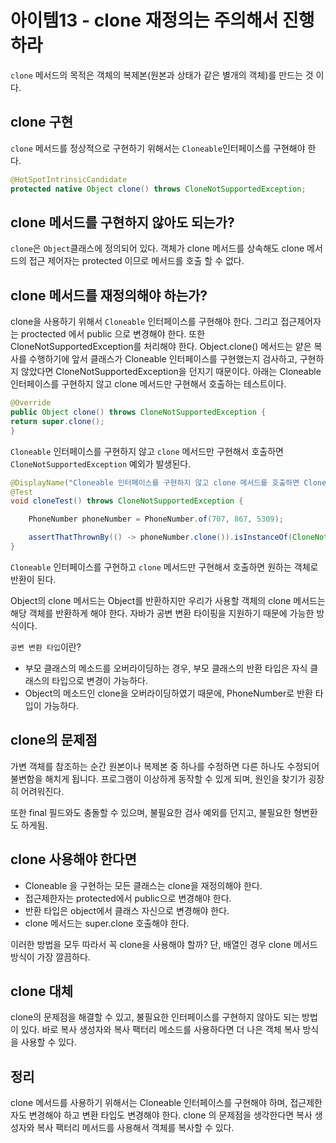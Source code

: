 # 아이템13 - clone 재정의는 주의해서 진행하라

`clone` 메서드의 목적은 객체의 복제본(원본과 상태가 같은 별개의 객체)를 만드는 것 이다.

## clone 구현
`clone` 메서드를 정상적으로 구현하기 위해서는 `Cloneable`인터페이스를 구현해야 한다.

```java
@HotSpotIntrinsicCandidate
protected native Object clone() throws CloneNotSupportedException;
```

## clone 메서드를 구현하지 않아도 되는가?
`clone`은 `Object`클래스에 정의되어 있다. 객체가 clone 메서드를 상속해도 clone 메서드의 접근 제어자는 protected 이므로 메서드를 호출 할 수 없다.

## clone 메서드를 재정의해야 하는가?
clone을 사용하기 위해서 `Cloneable` 인터페이스를 구현해야 한다. 그리고 접근제어자는 proctected 에서 public 으로 변경해야 한다. 또한 CloneNotSupportedException를 처리해야 한다. Object.clone() 메서드는 얕은 복사를 수행하기에 앞서 클래스가 Cloneable 인터페이스를 구현했는지 검사하고, 구현하지 않았다면 CloneNotSupportedException을 던지기 때문이다.
아래는 Cloneable 인터페이스를 구현하지 않고 clone 메서드만 구현해서 호출하는 테스트이다.
```java
@Override
public Object clone() throws CloneNotSupportedException {
return super.clone();
}
```

`Cloneable` 인터페이스를 구현하지 않고 `clone` 메서드만 구현해서 호출하면 `CloneNotSupportedException` 예외가 발생된다.

```java
@DisplayName("Cloneable 인터페이스를 구현하지 않고 clone 메서드를 호출하면 CloneNotSupportedException 된다.")
@Test
void cloneTest() throws CloneNotSupportedException {

    PhoneNumber phoneNumber = PhoneNumber.of(707, 867, 5309);

    assertThatThrownBy(() -> phoneNumber.clone()).isInstanceOf(CloneNotSupportedException.class);
}
```

`Cloneable` 인터페이스를 구현하고 `clone` 메서드만 구현해서 호출하면 원하는 객체로 반환이 된다.


Object의 clone 메서드는 Object를 반환하지만 우리가 사용할 객체의 clone 메서드는 해당 객체를 반환하게 해야 한다. 자바가 공변 변환 타이핑을 지원하기 때문에 가능한 방식이다.


`공변 변환 타입`이란?

- 부모 클래스의 메소드를 오버라이딩하는 경우, 부모 클래스의 반환 타입은 자식 클래스의 타입으로 변경이 가능하다.
- Object의 메소드인 clone을 오버라이딩하였기 때문에, PhoneNumber로 반환 타입이 가능하다.

## clone의 문제점
가변 객체를 참조하는 순간 원본이나 복제본 중 하나를 수정하면 다른 하나도 수정되어 불변함을
해치게 됩니다. 프로그램이 이상하게 동작할 수 있게 되며, 원인을 찾기가 굉장히 어려워진다.


또한 final 필드와도 충돌할 수 있으며, 불필요한 검사 예외를 던지고, 불필요한 형변환도 하게됨.

## clone 사용해야 한다면

- Cloneable 을 구현하는 모든 클래스는 clone을 재정의해야 한다.
- 접근제한자는 protected에서 public으로 변경해야 한다.
- 반환 타입은 object에서 클래스 자신으로 변경해야 한다.
- clone 메서드는 super.clone 호출해야 한다.

이러한 방법을 모두 따라서 꼭 clone을 사용해야 할까? 단, 배열인 경우 clone 메서드 방식이 가장 깔끔하다.

## clone 대체
clone의 문제점을 해결할 수 있고, 불필요한 인터페이스를 구현하지 않아도 되는 방법이 있다.
바로 복사 생성자와 복사 팩터리 메소드를 사용하다면 더 나은 객체 복사 방식을 사용할 수 있다.

## 정리

clone 메서드를 사용하기 위해서는 Cloneable 인터페이스를 구현해야 하며, 접근제한자도 변경해야 하고 변환 타입도 변경해야 한다.
clone 의 문제점을 생각한다면 복사 생성자와 복사 팩터리 메서드를 사용해서 객체를 복사할 수 있다.